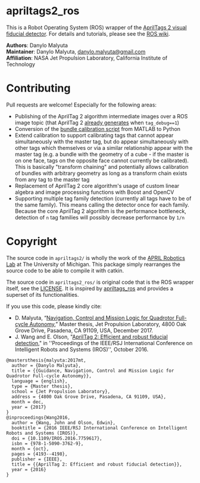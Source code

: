 # apriltags2_ros

This is a Robot Operating System (ROS) wrapper of the [AprilTags 2 visual fiducial detector](https://april.eecs.umich.edu/software/apriltag.html). For details and tutorials, please see the [ROS wiki](http://wiki.ros.org/apriltags2_ros).

**Authors**: Danylo Malyuta  
**Maintainer**: Danylo Malyuta, danylo.malyuta@gmail.com  
**Affiliation**: NASA Jet Propulsion Laboratory, California Institute of Technology

# Contributing

Pull requests are welcome! Especially for the following areas:

- Publishing of the AprilTag 2 algorithm intermediate images over a ROS image topic (that AprilTag 2 [already generates](https://github.com/dmalyuta/apriltags2_ros/blob/526b9455121ae0bb6b4c1c3db813f0fbdf78393c/apriltags2/src/apriltag.c#L1167-L1395) when `tag_debug==1`)
- Conversion of the [bundle calibration script](https://github.com/dmalyuta/apriltags2_ros/blob/526b9455121ae0bb6b4c1c3db813f0fbdf78393c/apriltags2_ros/scripts/calibrate_bundle.m) from MATLAB to Python
- Extend calibration to support calibrating tags that cannot appear simultaneously with the master tag, but do appear simultaneously with other tags which themselves or via a similar relationship appear with the master tag (e.g. a bundle with the geometry of a cube - if the master is on one face, tags on the opposite face cannot currently be calibrated). This is basically "transform chaining" and potentially allows calibration of bundles with arbitrary geometry as long as a transform chain exists from any tag to the master tag
- Replacement of AprilTag 2 core algorithm's usage of custom linear algebra and image processing functions with Boost and OpenCV
- Supporting multiple tag family detection (currently all tags have to be of the same family). This means calling the detector once for each family. Because the core AprilTag 2 algorithm is the performance bottleneck, detection of `n` tag families will possibly decrease performance by `1/n`

# Copyright

The source code in `apriltags2/` is wholly the work of the [APRIL Robotics Lab](https://april.eecs.umich.edu/software/apriltag.html) at The University of Michigan. This package simply rearranges the source code to be able to compile it with catkin.

The source code in `apriltags2_ros/` is original code that is the ROS wrapper itself, see the [LICENSE](https://github.com/dmalyuta/apriltags2_ros/blob/526b9455121ae0bb6b4c1c3db813f0fbdf78393c/LICENSE). It is inspired by [apriltags_ros](https://github.com/RIVeR-Lab/apriltags_ros) and provides a superset of its functionalities.

If you use this code, please kindly cite:


- D. Malyuta, “[Navigation, Control and Mission Logic for Quadrotor Full-cycle Autonomy](https://www.research-collection.ethz.ch/handle/20.500.11850/248154),” Master thesis, Jet Propulsion Laboratory, 4800 Oak Grove Drive, Pasadena, CA 91109, USA, December 2017.
- J. Wang and E. Olson, "[AprilTag 2: Efficient and robust fiducial detection](http://ieeexplore.ieee.org/document/7759617/)," in ''Proceedings of the IEEE/RSJ International Conference on Intelligent Robots and Systems (IROS)'', October 2016.

```
@mastersthesis{malyuta:2017mt,
  author = {Danylo Malyuta},
  title = {{Guidance, Navigation, Control and Mission Logic for Quadrotor Full-cycle Autonomy}},
  language = {english},
  type = {Master thesis},
  school = {Jet Propulsion Laboratory},
  address = {4800 Oak Grove Drive, Pasadena, CA 91109, USA},
  month = dec,
  year = {2017}
}
@inproceedings{Wang2016,
  author = {Wang, John and Olson, Edwin},
  booktitle = {2016 IEEE/RSJ International Conference on Intelligent Robots and Systems (IROS)},
  doi = {10.1109/IROS.2016.7759617},
  isbn = {978-1-5090-3762-9},
  month = {oct},
  pages = {4193--4198},
  publisher = {IEEE},
  title = {{AprilTag 2: Efficient and robust fiducial detection}},
  year = {2016}
}
```
